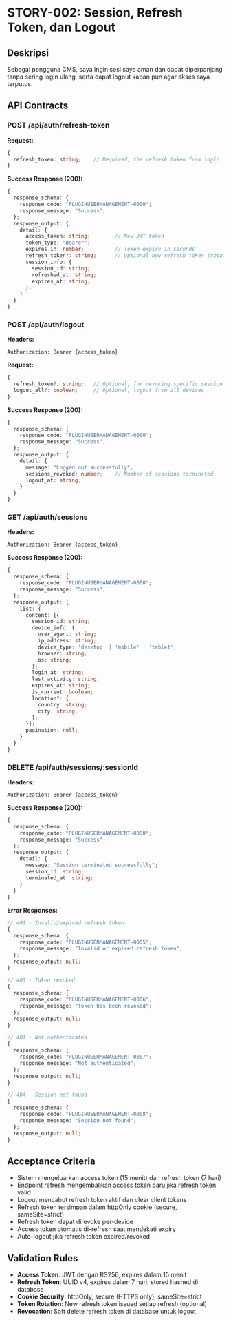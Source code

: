 # STORY-002: Session, Refresh Token, dan Logout

## Deskripsi
Sebagai pengguna CMS, saya ingin sesi saya aman dan dapat diperpanjang tanpa sering login ulang, serta dapat logout kapan pun agar akses saya terputus.

## API Contracts

### POST /api/auth/refresh-token
**Request:**
```typescript
{
  refresh_token: string;    // Required, the refresh token from login
}
```

**Success Response (200):**
```typescript
{
  response_schema: {
    response_code: "PLUGINUSERMANAGEMENT-0000";
    response_message: "Success";
  };
  response_output: {
    detail: {
      access_token: string;        // New JWT token
      token_type: "Bearer";
      expires_in: number;          // Token expiry in seconds
      refresh_token?: string;      // Optional new refresh token (rotation)
      session_info: {
        session_id: string;
        refreshed_at: string;
        expires_at: string;
      };
    }
  }
}
```

### POST /api/auth/logout
**Headers:**
```
Authorization: Bearer {access_token}
```

**Request:**
```typescript
{
  refresh_token?: string;   // Optional, for revoking specific session
  logout_all?: boolean;     // Optional, logout from all devices
}
```

**Success Response (200):**
```typescript
{
  response_schema: {
    response_code: "PLUGINUSERMANAGEMENT-0000";
    response_message: "Success";
  };
  response_output: {
    detail: {
      message: "Logged out successfully";
      sessions_revoked: number;    // Number of sessions terminated
      logout_at: string;
    }
  }
}
```

### GET /api/auth/sessions
**Headers:**
```
Authorization: Bearer {access_token}
```

**Success Response (200):**
```typescript
{
  response_schema: {
    response_code: "PLUGINUSERMANAGEMENT-0000";
    response_message: "Success";
  };
  response_output: {
    list: {
      content: [{
        session_id: string;
        device_info: {
          user_agent: string;
          ip_address: string;
          device_type: 'desktop' | 'mobile' | 'tablet';
          browser: string;
          os: string;
        };
        login_at: string;
        last_activity: string;
        expires_at: string;
        is_current: boolean;
        location?: {
          country: string;
          city: string;
        };
      }];
      pagination: null;
    }
  }
}
```

### DELETE /api/auth/sessions/:sessionId
**Headers:**
```
Authorization: Bearer {access_token}
```

**Success Response (200):**
```typescript
{
  response_schema: {
    response_code: "PLUGINUSERMANAGEMENT-0000";
    response_message: "Success";
  };
  response_output: {
    detail: {
      message: "Session terminated successfully";
      session_id: string;
      terminated_at: string;
    }
  }
}
```

**Error Responses:**
```typescript
// 401 - Invalid/expired refresh token
{
  response_schema: {
    response_code: "PLUGINUSERMANAGEMENT-0005";
    response_message: "Invalid or expired refresh token";
  };
  response_output: null;
}

// 403 - Token revoked
{
  response_schema: {
    response_code: "PLUGINUSERMANAGEMENT-0006";
    response_message: "Token has been revoked";
  };
  response_output: null;
}

// 401 - Not authenticated
{
  response_schema: {
    response_code: "PLUGINUSERMANAGEMENT-0007";
    response_message: "Not authenticated";
  };
  response_output: null;
}

// 404 - Session not found
{
  response_schema: {
    response_code: "PLUGINUSERMANAGEMENT-0008";
    response_message: "Session not found";
  };
  response_output: null;
}
```

## Acceptance Criteria
- Sistem mengeluarkan access token (15 menit) dan refresh token (7 hari)
- Endpoint refresh mengembalikan access token baru jika refresh token valid
- Logout mencabut refresh token aktif dan clear client tokens
- Refresh token tersimpan dalam httpOnly cookie (secure, sameSite=strict)
- Refresh token dapat direvoke per-device
- Access token otomatis di-refresh saat mendekati expiry
- Auto-logout jika refresh token expired/revoked

## Validation Rules
- **Access Token**: JWT dengan RS256, expires dalam 15 menit
- **Refresh Token**: UUID v4, expires dalam 7 hari, stored hashed di database
- **Cookie Security**: httpOnly, secure (HTTPS only), sameSite=strict
- **Token Rotation**: New refresh token issued setiap refresh (optional)
- **Revocation**: Soft delete refresh token di database untuk logout

